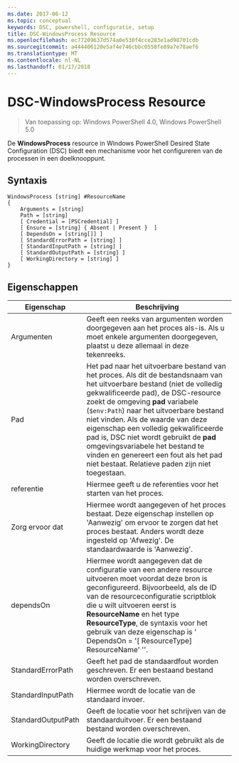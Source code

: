 ```yaml
---
ms.date: 2017-06-12
ms.topic: conceptual
keywords: DSC, powershell, configuratie, setup
title: DSC-WindowsProcess Resource
ms.openlocfilehash: ec77209637d574a0e530f4cce283e1ad98701cdb
ms.sourcegitcommit: a444406120e5af4e746cbbc0558fe89a7e78aef6
ms.translationtype: MT
ms.contentlocale: nl-NL
ms.lasthandoff: 01/17/2018
---
```

# <a name="dsc-windowsprocess-resource"></a>DSC-WindowsProcess Resource

> Van toepassing op: Windows PowerShell 4.0, Windows PowerShell 5.0

De **WindowsProcess** resource in Windows PowerShell Desired State Configuration (DSC) biedt een mechanisme voor het configureren van de processen in een doelknooppunt.

## <a name="syntax"></a>Syntaxis

```
WindowsProcess [string] #ResourceName
{
    Arguments = [string]
    Path = [string]
    [ Credential = [PSCredential] ]
    [ Ensure = [string] { Absent | Present }  ]
    [ DependsOn = [string[]] ]
    [ StandardErrorPath = [string] ]
    [ StandardInputPath = [string] ]
    [ StandardOutputPath = [string] ]
    [ WorkingDirectory = [string] ]
}
```

## <a name="properties"></a>Eigenschappen
|  Eigenschap  |  Beschrijving   | 
|---|---| 
| Argumenten| Geeft een reeks van argumenten worden doorgegeven aan het proces als-is. Als u moet enkele argumenten doorgegeven, plaatst u deze allemaal in deze tekenreeks.| 
| Pad| Het pad naar het uitvoerbare bestand van het proces. Als dit de bestandsnaam van het uitvoerbare bestand (niet de volledig gekwalificeerde pad), de DSC-resource zoekt de omgeving **pad** variabele (`$env:Path`) naar het uitvoerbare bestand niet vinden. Als de waarde van deze eigenschap een volledig gekwalificeerde pad is, DSC niet wordt gebruikt de **pad** omgevingsvariabele het bestand te vinden en genereert een fout als het pad niet bestaat. Relatieve paden zijn niet toegestaan.| 
| referentie| Hiermee geeft u de referenties voor het starten van het proces.| 
| Zorg ervoor dat| Hiermee wordt aangegeven of het proces bestaat. Deze eigenschap instellen op 'Aanwezig' om ervoor te zorgen dat het proces bestaat. Anders wordt deze ingesteld op 'Afwezig'. De standaardwaarde is 'Aanwezig'.| 
| dependsOn | Hiermee wordt aangegeven dat de configuratie van een andere resource uitvoeren moet voordat deze bron is geconfigureerd. Bijvoorbeeld, als de ID van de resourceconfiguratie scriptblok die u wilt uitvoeren eerst is __ResourceName__ en het type __ResourceType__, de syntaxis voor het gebruik van deze eigenschap is ' DependsOn = '[ ResourceType] ResourceName' ''.| 
| StandardErrorPath| Geeft het pad de standaardfout worden geschreven. Er een bestaand bestand worden overschreven.| 
| StandardInputPath| Hiermee wordt de locatie van de standaard invoer.| 
| StandardOutputPath| Geeft de locatie voor het schrijven van de standaarduitvoer. Er een bestaand bestand worden overschreven.| 
| WorkingDirectory| Geeft de locatie die wordt gebruikt als de huidige werkmap voor het proces.| 

